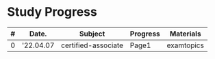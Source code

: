 # Study Progress

|#  |Date.     |Subject                       | Progress |Materials
|---|----------|------------------------------|---------|---------|
|0  |'22.04.07 |certified-associate|Page1|examtopics